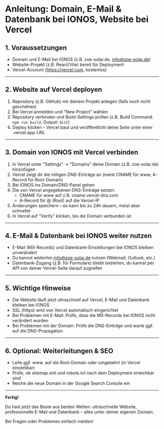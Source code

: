 # Anleitung: Domain, E-Mail & Datenbank bei IONOS, Website bei Vercel

## 1. Voraussetzungen
- Domain und E-Mail bei IONOS (z.B. zoe-solar.de, info@zoe-solar.de)
- Website-Projekt (z.B. React/Vite) bereit für Deployment
- Vercel-Account (https://vercel.com, kostenlos)

---

## 2. Website auf Vercel deployen
1. Repository (z.B. GitHub) mit deinem Projekt anlegen (falls noch nicht geschehen)
2. Bei Vercel anmelden und "New Project" wählen
3. Repository verbinden und Build-Settings prüfen (z.B. Build Command: `npm run build`, Output: `dist`)
4. Deploy klicken – Vercel baut und veröffentlicht deine Seite unter einer .vercel.app-URL

---

## 3. Domain von IONOS mit Vercel verbinden
1. In Vercel unter "Settings" → "Domains" deine Domain (z.B. zoe-solar.de) hinzufügen
2. Vercel zeigt dir die nötigen DNS-Einträge an (meist CNAME für www, A-Record für Root-Domain)
3. Bei IONOS ins Domain/DNS-Panel gehen
4. Die von Vercel angegebenen DNS-Einträge setzen:
   - CNAME für www auf z.B. cname.vercel-dns.com
   - A-Record für @ (Root) auf die Vercel-IP
5. Änderungen speichern – es kann bis zu 24h dauern, meist aber schneller
6. In Vercel auf "Verify" klicken, bis die Domain verbunden ist

---

## 4. E-Mail & Datenbank bei IONOS weiter nutzen
- E-Mail (MX-Records) und Datenbank-Einstellungen bei IONOS bleiben unverändert
- Du kannst weiterhin info@zoe-solar.de nutzen (Webmail, Outlook, etc.)
- Datenbank-Zugang (z.B. für Formulare) bleibt bestehen, du kannst per API von deiner Vercel-Seite darauf zugreifen

---

## 5. Wichtige Hinweise
- Die Website läuft jetzt ultraschnell auf Vercel, E-Mail und Datenbank bleiben bei IONOS
- SSL (https) wird von Vercel automatisch eingerichtet
- Bei Problemen mit E-Mail: Prüfe, dass die MX-Records bei IONOS nicht verändert wurden
- Bei Problemen mit der Domain: Prüfe die DNS-Einträge und warte ggf. auf die DNS-Propagation

---

## 6. Optional: Weiterleitungen & SEO
- Leite ggf. www. auf die Root-Domain oder umgekehrt (in Vercel einstellbar)
- Prüfe, ob sitemap.xml und robots.txt nach dem Deployment erreichbar sind
- Reiche die neue Domain in der Google Search Console ein

---

**Fertig!**

Du hast jetzt das Beste aus beiden Welten: ultraschnelle Website, professionelle E-Mail und Datenbank – alles unter deiner eigenen Domain.

Bei Fragen oder Problemen einfach melden!